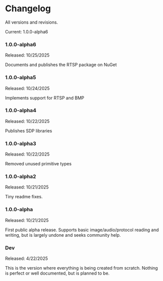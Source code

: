 # Changelog
All versions and revisions.

Current: 1.0.0-alpha6

### 1.0.0-alpha6

Released: 10/25/2025

Documents and publishes the RTSP package on NuGet

### 1.0.0-alpha5

Released: 10/24/2025

Implements support for RTSP and BMP

### 1.0.0-alpha4

Released: 10/22/2025

Publishes SDP libraries

### 1.0.0-alpha3

Released: 10/22/2025

Removed unused primitive types

### 1.0.0-alpha2

Released: 10/21/2025

Tiny readme fixes.

### 1.0.0-alpha

Released: 10/21/2025

First public alpha release. Supports basic image/audio/protocol reading and writing,
but is largely undone and seeks community help.

### Dev

Released: 4/22/2025

This is the version where everything is being created from scratch. Nothing
is perfect or well documented, but is planned to be.
